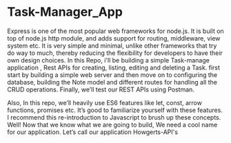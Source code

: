 # Task-Manager_App
Express is one of the most popular web frameworks for node.js. It is built on top of node.js http module, and adds support for routing, middleware, view system etc.
It is very simple and minimal, unlike other frameworks that try do way to much, thereby reducing the flexibility for developers to have their own design choices. 
In this Repo, i'll be building a simple Task-manage application , Rest APIs for creating, listing, editing and deleting a Task.
first start by building a simple web server and then move on to configuring the database, building the Note model and different routes for handling all the CRUD operations.
Finally, we’ll test our REST APIs using Postman.

Also, In this repo, we’ll heavily use ES6 features like let, const, arrow functions, promises etc. It’s good to familiarize yourself with these features. 
I recommend this re-introduction to Javascript to brush up these concepts. Well! Now that we know what we are going to build, We need a cool name for our application. 
Let’s call our application Howgerts-API's
